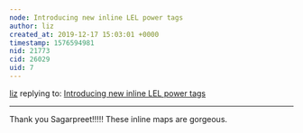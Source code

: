 ```yaml
---
node: Introducing new inline LEL power tags
author: liz
created_at: 2019-12-17 15:03:01 +0000
timestamp: 1576594981
nid: 21773
cid: 26029
uid: 7
---
```




[liz](../profile/liz) replying to: [Introducing new inline LEL power tags](../notes/sagarpreet/12-17-2019/introducing-new-inline-lel-power-tags)

----
Thank you Sagarpreet!!!!! These inline maps are gorgeous. 